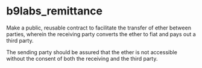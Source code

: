 # b9labs_remittance

Make a public, reusable contract to facilitate the transfer of ether
between parties, wherein the receiving party converts the ether
to fiat and pays out a third party.

The sending party should be assured that the ether is not accessible
without the consent of both the receiving and the third party.